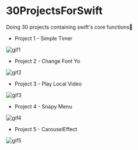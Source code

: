 # 30ProjectsForSwift
Doing 30 projects containing swift's core functions🫡

- Project 1 - Simple Timer

![gif1](https://github.com/mesutgdk/30ProjectsForSwift/assets/112901255/e2d347bc-c47f-4f9b-8901-b8d92d9cb2f4)

- Project 2 - Change Font Yo

![gif2](https://github.com/mesutgdk/30ProjectsForSwift/assets/112901255/3005ade0-accc-40f8-8511-bb1198186d3f)

- Project 3 - Play Local Video

![gif3](https://github.com/mesutgdk/30ProjectsForSwift/assets/112901255/f8075a27-f494-4cba-9000-77596bd92608)

- Project 4 - Snapy Menu

![gif4](https://github.com/mesutgdk/30ProjectsForSwift/assets/112901255/bc55fc9c-3c92-4480-abfd-05a3120ae3a6)

- Project 5 - CarouselEffect

![gif5](https://github.com/mesutgdk/30ProjectsForSwift/assets/112901255/14e6488e-2fc8-46ea-8b07-4f720a0c2bf9)


